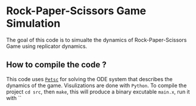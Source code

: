 # Rock-Paper-Scissors Game Simulation 

The goal of this code is to simualte the dynamics of Rock-Paper-Scissors Game using replicator dynamics. 

## How to compile the code ? 

This code uses [`Petsc`](https://petsc.org/release/install/) for solving the ODE system that describes the dynamics of the game. Visulizations are done with `Python`. To compile the project `cd src`, then `make`, this will produce a binary excutable `main.x`, run it with ``  